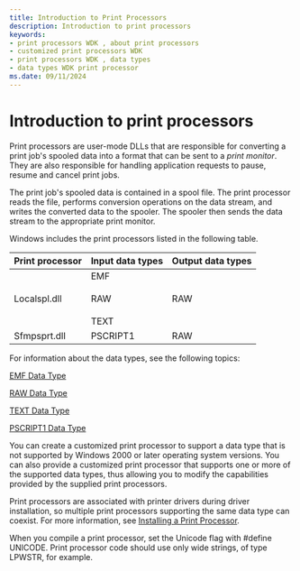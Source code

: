 ```yaml
---
title: Introduction to Print Processors
description: Introduction to print processors
keywords:
- print processors WDK , about print processors
- customized print processors WDK
- print processors WDK , data types
- data types WDK print processor
ms.date: 09/11/2024
---
```


# Introduction to print processors

Print processors are user-mode DLLs that are responsible for converting a print job's spooled data into a format that can be sent to a *print monitor*. They are also responsible for handling application requests to pause, resume and cancel print jobs.

The print job's spooled data is contained in a spool file. The print processor reads the file, performs conversion operations on the data stream, and writes the converted data to the spooler. The spooler then sends the data stream to the appropriate print monitor.

Windows includes the print processors listed in the following table.

| Print processor | Input data types | Output data types |
|--|--|--|
| Localspl.dll | EMF<br><br>RAW<br><br>TEXT | RAW |
| Sfmpsprt.dll | PSCRIPT1 | RAW |

For information about the data types, see the following topics:

[EMF Data Type](emf-data-type.md)

[RAW Data Type](raw-data-type.md)

[TEXT Data Type](text-data-type.md)

[PSCRIPT1 Data Type](pscript1-data-type.md)

You can create a customized print processor to support a data type that is not supported by Windows 2000 or later operating system versions. You can also provide a customized print processor that supports one or more of the supported data types, thus allowing you to modify the capabilities provided by the supplied print processors.

Print processors are associated with printer drivers during driver installation, so multiple print processors supporting the same data type can coexist. For more information, see [Installing a Print Processor](installing-a-print-processor.md).

When you compile a print processor, set the Unicode flag with \#define UNICODE. Print processor code should use only wide strings, of type LPWSTR, for example.

